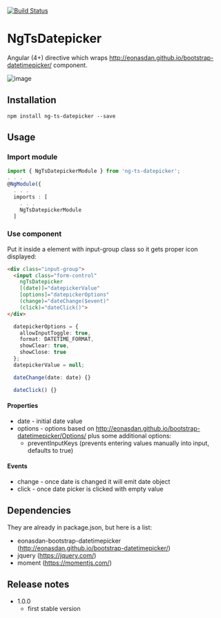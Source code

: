 [![Build Status](https://travis-ci.org/amphinicy/ng-ts-datepicker.svg?branch=master)](https://travis-ci.org/amphinicy/ng-ts-datepicker)

# NgTsDatepicker

Angular (4+) directive which wraps http://eonasdan.github.io/bootstrap-datetimepicker/ component.

![image](https://user-images.githubusercontent.com/2838038/35628522-73da393c-069c-11e8-953d-0bbc3b6ac785.png)

## Installation

`npm install ng-ts-datepicker --save`

## Usage

### Import module

```ts
import { NgTsDatepickerModule } from 'ng-ts-datepicker';
. . .
@NgModule({
  . . .
  imports : [
    . . .
    NgTsDatepickerModule
  ]
```

### Use component

Put it inside a element with input-group class so it gets proper icon displayed:

```html
<div class="input-group">
  <input class="form-control"
    ngTsDatepicker
    [(date)]="datepickerValue"
    [options]="datepickerOptions"
    (change)="dateChange($event)"
    (click)="dateClick()">
</div>
```

```ts
  datepickerOptions = {
    allowInputToggle: true,
    format: DATETIME_FORMAT,
    showClear: true,
    showClose: true
  };
  datepickerValue = null;

  dateChange(date: date) {}

  dateClick() {}
```

#### Properties

- date - initial date value
- options - options based on http://eonasdan.github.io/bootstrap-datetimepicker/Options/ plus some additional options:
  - preventInputKeys (prevents entering values manually into input, defaults to true)

#### Events
- change - once date is changed it will emit date object
- click - once date picker is clicked with empty value

## Dependencies

They are already in package.json, but here is a list:

- eonasdan-bootstrap-datetimepicker (http://eonasdan.github.io/bootstrap-datetimepicker/)
- jquery (https://jquery.com/)
- moment (https://momentjs.com/)

## Release notes
- 1.0.0
  - first stable version
